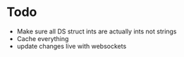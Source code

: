 # Todo

- Make sure all DS struct ints are actually ints not strings
- Cache everything
- update changes live with websockets
